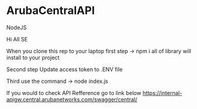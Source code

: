 # ArubaCentralAPI
 NodeJS

Hi All SE

When you clone this rep to your laptop
first step -> npm i
all of library will install to your project

Second step Update access token to .ENV file

Third use the command -> node index.js

If you would to check API Refference go to link below
https://internal-apigw.central.arubanetworks.com/swagger/central/
